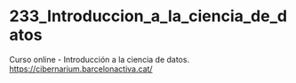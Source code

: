 # 233_Introduccion_a_la_ciencia_de_datos
Curso online - Introducción a la ciencia de datos. https://cibernarium.barcelonactiva.cat/
